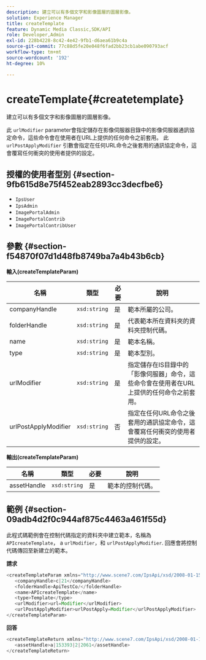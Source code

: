 ```yaml
---
description: 建立可以有多個文字和影像圖層的圖層影像。
solution: Experience Manager
title: createTemplate
feature: Dynamic Media Classic,SDK/API
role: Developer,Admin
exl-id: 228b4228-8c42-4e42-9fb1-d6aea61b9c4a
source-git-commit: 77c88d5fe20e048f6fad2bb23cb1abe090793acf
workflow-type: tm+mt
source-wordcount: '192'
ht-degree: 10%

---
```


# createTemplate{#createtemplate}

建立可以有多個文字和影像圖層的圖層影像。

此 `urlModifier` parameter會指定儲存在影像伺服器目錄中的影像伺服器通訊協定命令，這些命令會在使用者在URL上提供的任何命令之前套用。 此 `urlPostApplyModifier` 引數會指定在任何URL命令之後套用的通訊協定命令，這會覆寫任何衝突的使用者提供的設定。

## 授權的使用者型別 {#section-9fb615d8e75f452eab2893cc3decfbe6}

* `IpsUser`
* `IpsAdmin`
* `ImagePortalAdmin`
* `ImagePortalContrib`
* `ImagePortalContribUser`

## 參數 {#section-f54870f07d1d48fb8749ba7a4b43b6cb}

**輸入(createTemplateParam)**

| 名稱 | 類型 | 必要 | 說明 |
|---|---|---|---|
| companyHandle | `xsd:string` | 是 | 範本所屬的公司。 |
| folderHandle | `xsd:string` | 是 | 代表範本所在資料夾的資料夾控制代碼。 |
| name | `xsd:string` | 是 | 範本名稱。 |
| type | `xsd:string` | 是 | 範本型別。 |
| urlModifier | `xsd:string` | 是 | 指定儲存在IS目錄中的「影像伺服器」命令，這些命令會在使用者在URL上提供的任何命令之前套用。 |
| urlPostApplyModifier | `xsd:string` | 否 | 指定在任何URL命令之後套用的通訊協定命令，這會覆寫任何衝突的使用者提供的設定。 |

**輸出(createTemplateParam)**

| 名稱 | 類型 | 必要 | 說明 |
|---|---|---|---|
| assetHandle | `xsd:string` | 是 | 範本的控制代碼。 |

## 範例 {#section-09adb4d2f0c944af875c4463a461f55d}

此程式碼範例會在控制代碼指定的資料夾中建立範本，名稱為 `APIcreateTemplate`， a `urlModifier`，和 `urlPostApplyModifier`. 回應會將控制代碼傳回至新建立的範本。

**請求**

```java
<createTemplateParam xmlns="http://www.scene7.com/IpsApi/xsd/2008-01-15">
   <companyHandle>c|21</companyHandle>
   <folderHandle>ApiTestCo/</folderHandle>
   <name>APIcreateTemplate</name>
   <type>Template</type>
   <urlModifier>url=Modifier</urlModifier>
   <urlPostApplyModifier>urlPostApply=Modifier</urlPostApplyModifier>
</createTemplateParam>
```

**回答**

```java
<createTemplateReturn xmlns="http://www.scene7.com/IpsApi/xsd/2008-01-15">
   <assetHandle>a|153393|2|2061</assetHandle>
</createTemplateReturn>
```
